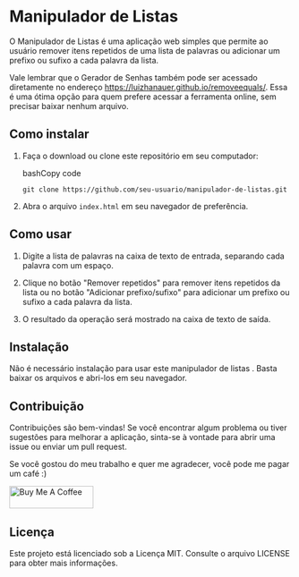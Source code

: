 Manipulador de Listas
=====================

O Manipulador de Listas é uma aplicação web simples que permite ao usuário remover itens repetidos de uma lista de palavras ou adicionar um prefixo ou sufixo a cada palavra da lista.

Vale lembrar que o Gerador de Senhas também pode ser acessado diretamente no endereço https://luizhanauer.github.io/removeequals/. Essa é uma ótima opção para quem prefere acessar a ferramenta online, sem precisar baixar nenhum arquivo.

Como instalar
-------------

1.  Faça o download ou clone este repositório em seu computador:
    
    bashCopy code
    
    `git clone https://github.com/seu-usuario/manipulador-de-listas.git`
    
2.  Abra o arquivo `index.html` em seu navegador de preferência.
    

Como usar
---------

1.  Digite a lista de palavras na caixa de texto de entrada, separando cada palavra com um espaço.
    
2.  Clique no botão "Remover repetidos" para remover itens repetidos da lista ou no botão "Adicionar prefixo/sufixo" para adicionar um prefixo ou sufixo a cada palavra da lista.
    
3.  O resultado da operação será mostrado na caixa de texto de saída.
    

Instalação
----------

Não é necessário instalação para usar este manipulador de listas . Basta baixar os arquivos e abri-los em seu navegador.

Contribuição
------------

Contribuições são bem-vindas! Se você encontrar algum problema ou tiver sugestões para melhorar a aplicação, sinta-se à vontade para abrir uma issue ou enviar um pull request.

Se você gostou do meu trabalho e quer me agradecer, você pode me pagar um café :)

<a href="https://www.paypal.com/donate/?hosted_button_id=SFR785YEYHC4E" target="_blank"><img src="https://cdn.buymeacoffee.com/buttons/v2/default-yellow.png" alt="Buy Me A Coffee" style="height: 40px !important;width: 150px !important;" ></a>


Licença
-------

Este projeto está licenciado sob a Licença MIT. Consulte o arquivo LICENSE para obter mais informações.
